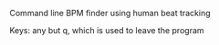 
Command line BPM finder using human beat tracking

Keys: any but q, which is used to leave the program
